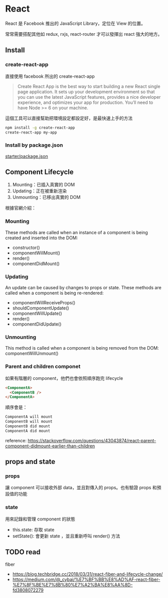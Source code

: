 # React

React 是 Facebook 推出的 JavaScript Library，定位在 View 的位置。

常常需要搭配其他如 redux, rxjs, react-router 才可以發揮出 react 強大的地方。

## Install

### create-react-app

直接使用 facebook 所出的 create-react-app

> Create React App is the best way to start building a new React single page application. It sets up your development environment so that you can use the latest JavaScript features, provides a nice developer experience, and optimizes your app for production. You’ll need to have Node >= 6 on your machine.

這個工具可以直接幫助把環境設定都設定好，是最快速上手的方法

```zsh
npm install -g create-react-app
create-react-app my-app
```

### Install by package.json

[starter/package.json]

[starter/package.json]: <starter/package.json>

## Component Lifecycle

1. Mounting：已插入真實的 DOM
2. Updating：正在被重新渲染
3. Unmounting：已移出真實的 DOM

根據官網介紹：

### Mounting

These methods are called when an instance of a component is being created and inserted into the DOM:

* constructor()
* componentWillMount()
* render()
* componentDidMount()

### Updating

An update can be caused by changes to props or state. These methods are called when a component is being re-rendered:

* componentWillReceiveProps()
* shouldComponentUpdate()
* componentWillUpdate()
* render()
* componentDidUpdate()

### Unmounting

This method is called when a component is being removed from the DOM:
componentWillUnmount()

### Parent and children componet

如果有階層的 component，他們也會依照順序跑完 lifecycle

```html
<ComponentA>
  <ComponentB />
</ComponentA>
```

順序會是：

```zsh
ComponentA will mount
ComponentB will mount
ComponentB did mount
ComponentA did mount
```

reference: https://stackoverflow.com/questions/43043874/react-parent-component-didmount-earlier-than-children

## props and state

### props

讓 component 可以接收外部 data，並且對傳入的 props。也有驗證 props 和預設值的功能

### state

用來記錄和管理 component 的狀態

* this.state: 存取 state
* setState(): 會更新 state ，並且重新呼叫 render() 方法

## TODO read

fiber

* https://blog.techbridge.cc/2018/03/31/react-fiber-and-lifecycle-change/
* https://medium.com/@_cybai/%E7%BF%BB%E8%AD%AF-react-fiber-%E7%8F%BE%E7%8B%80%E7%A2%BA%E8%AA%8D-fd3808072279
